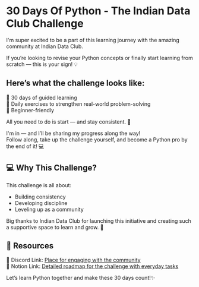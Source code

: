 # 30 Days Of Python - The Indian Data Club Challenge  

I'm super excited to be a part of this learning journey with the amazing community at Indian Data Club. </br>

If you’re looking to revise your Python concepts or finally start learning from scratch — this is your sign! 💡


## Here’s what the challenge looks like:

📅 30 days of guided learning</br>
🧩 Daily exercises to strengthen real-world problem-solving</br>
🎯 Beginner-friendly</br>

All you need to do is start — and stay consistent. 🌱

I'm in — and I’ll be sharing my progress along the way!</br>
Follow along, take up the challenge yourself, and become a Python pro by the end of it! 💻


## 💻 Why This Challenge?

This challenge is all about:  
- Building consistency  </br>
- Developing discipline  </br>
- Leveling up as a community</br>

Big thanks to Indian Data Club for launching this initiative and creating such a supportive space to learn and grow. 🙌


## 🔗 Resources

📌 Discord Link: [Place for engaging with the community](https://discord.com/channels/1298526897788944474/1374612960105988208) </br>
📌 Notion Link: [Detailed roadmap for the challenge with everyday tasks](https://indiandataclub.notion.site/30DaysOfPython-1f9a16c0422f8074bf29eee315a6802a)

Let’s learn Python together and make these 30 days count!✨
